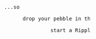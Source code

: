 <pre>










                                ...so

                                      drop your pebble in the main Stream,

                                               start a Ripple!


                                                              - faithless








































                                                                                                             .
</pre>